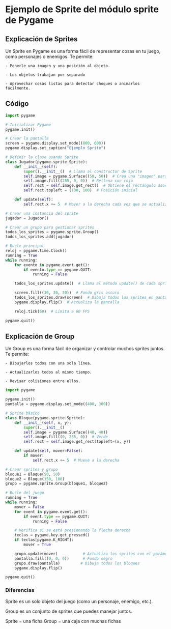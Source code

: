 # Ejemplo de Sprite del módulo sprite de Pygame

## Explicación de Sprites

Un Sprite en Pygame es una forma fácil de representar cosas en tu juego, como personajes o enemigos.
Te permite:

    - Ponerle una imagen y una posición al objeto.

    - Los objetos trabajan por separado

    - Aprovechar cosas listas para detectar choques o animarlos fácilmente.



## Código

```Python
import pygame

# Inicializar Pygame
pygame.init()

# Crear la pantalla
screen = pygame.display.set_mode((800, 600))
pygame.display.set_caption("Ejemplo Sprite")

# Definir la clase usando Sprite
class Jugador(pygame.sprite.Sprite):
    def __init__(self):
        super().__init__()  # Llama al constructor de Sprite
        self.image = pygame.Surface((50, 50))  # Crea una "imagen" para el sprite
        self.image.fill((255, 0, 0))  # Rellena con rojo
        self.rect = self.image.get_rect()  # Obtiene el rectángulo asociado a la imagen
        self.rect.topleft = (100, 100)  # Posición inicial

    def update(self):
        self.rect.x += 5  # Mover a la derecha cada vez que se actualiza

# Crear una instancia del sprite
jugador = Jugador()

# Crear un grupo para gestionar sprites
todos_los_sprites = pygame.sprite.Group()
todos_los_sprites.add(jugador)

# Bucle principal
reloj = pygame.time.Clock()
running = True
while running:
    for evento in pygame.event.get():
        if evento.type == pygame.QUIT:
            running = False

    todos_los_sprites.update()  # Llama al método update() de cada sprite del grupo

    screen.fill((30, 30, 30))  # Fondo gris oscuro
    todos_los_sprites.draw(screen)  # Dibuja todos los sprites en pantalla
    pygame.display.flip()  # Actualiza la pantalla

    reloj.tick(60)  # Limita a 60 FPS

pygame.quit()
```


## Explicación de Group

Un Group es una forma fácil de organizar y controlar muchos sprites juntos.
Te permite:

    - Dibujarlos todos con una sola línea.

    - Actualizarlos todos al mismo tiempo.

    - Revisar colisiones entre ellos.

```Python
import pygame

pygame.init()
pantalla = pygame.display.set_mode((400, 300))

# Sprite básico
class Bloque(pygame.sprite.Sprite):
    def __init__(self, x, y):
        super().__init__()
        self.image = pygame.Surface((40, 40))
        self.image.fill((0, 255, 0))  # Verde
        self.rect = self.image.get_rect(topleft=(x, y))

    def update(self, mover=False):
        if mover:
            self.rect.x += 5  # Mueve a la derecha

# Crear sprites y grupo
bloque1 = Bloque(50, 50)
bloque2 = Bloque(150, 100)
grupo = pygame.sprite.Group(bloque1, bloque2)

# Bucle del juego
running = True
while running:
    mover = False
    for event in pygame.event.get():
        if event.type == pygame.QUIT:
            running = False

    # Verifica si se está presionando la flecha derecha
    teclas = pygame.key.get_pressed()
    if teclas[pygame.K_RIGHT]:
        mover = True

    grupo.update(mover)           # Actualiza los sprites con el parámetro mover
    pantalla.fill((0, 0, 0))      # Fondo negro
    grupo.draw(pantalla)         # Dibuja todos los bloques
    pygame.display.flip()

pygame.quit()

```

### Diferencias

Sprite es un solo objeto del juego (como un personaje, enemigo, etc.).

Group es un conjunto de sprites que puedes manejar juntos.

Sprite = una ficha
Group = una caja con muchas fichas